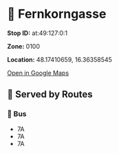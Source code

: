 # 🚉 Fernkorngasse


**Stop ID:** at:49:127:0:1

**Zone:** 0100

**Location:** 48.17410659, 16.36358545

[Open in Google Maps](https://www.google.com/maps?q=48.17410659,16.36358545)

## 🚆 Served by Routes

### 🚌 Bus
- 7A
- 7A
- 7A